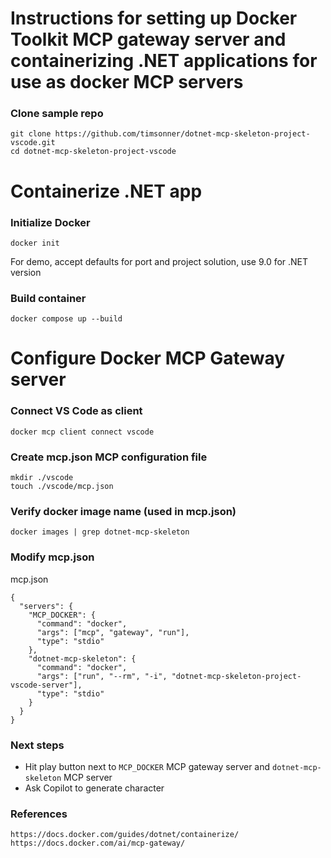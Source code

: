 # Instructions for setting up Docker Toolkit MCP gateway server and containerizing .NET applications for use as docker MCP servers

### Clone sample repo  
```
git clone https://github.com/timsonner/dotnet-mcp-skeleton-project-vscode.git
cd dotnet-mcp-skeleton-project-vscode
```

# Containerize .NET app

### Initialize Docker
```
docker init
```

For demo, accept defaults for port and project solution, use 9.0 for .NET version

### Build container  
```
docker compose up --build
```

# Configure Docker MCP Gateway server

### Connect VS Code as client
```
docker mcp client connect vscode
```

### Create mcp.json MCP configuration file
```
mkdir ./vscode
touch ./vscode/mcp.json
```

### Verify docker image name (used in mcp.json)
```
docker images | grep dotnet-mcp-skeleton
```

### Modify mcp.json  
mcp.json
```
{
  "servers": {
    "MCP_DOCKER": {
      "command": "docker",
      "args": ["mcp", "gateway", "run"],
      "type": "stdio"
    },
    "dotnet-mcp-skeleton": {
      "command": "docker",
      "args": ["run", "--rm", "-i", "dotnet-mcp-skeleton-project-vscode-server"],
      "type": "stdio"
    }
  }
}
```

### Next steps
- Hit play button next to `MCP_DOCKER` MCP gateway server and `dotnet-mcp-skeleton` MCP server
- Ask Copilot to generate character

### References  
```
https://docs.docker.com/guides/dotnet/containerize/
https://docs.docker.com/ai/mcp-gateway/
```
